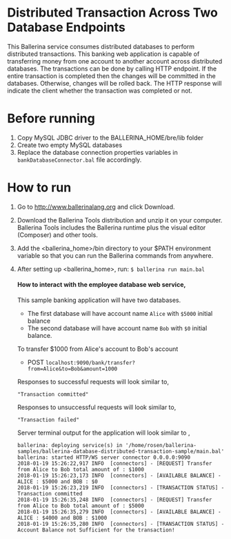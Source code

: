 # Distributed Transaction Across Two Database Endpoints
This Ballerina service consumes distributed databases to perform distributed transactions. This banking web 
application is capable of transferring money from one account to another account across distributed databases.
The transactions can be done by calling HTTP endpoint. If the entire transaction is completed then the changes will be 
committed in the databases. Otherwise, changes will be rolled back. The HTTP response will indicate the client whether 
the transaction was completed or not.

# Before running
1) Copy MySQL JDBC driver to the BALLERINA_HOME/bre/lib folder
2) Create two empty MySQL databases
3) Replace the database connection properties variables in `bankDatabaseConnector.bal` file accordingly. 
# How to run
1) Go to http://www.ballerinalang.org and click Download.
2) Download the Ballerina Tools distribution and unzip it on your computer. Ballerina Tools includes the 
Ballerina runtime plus
the visual editor (Composer) and other tools.
3) Add the <ballerina_home>/bin directory to your $PATH environment variable so that you can run the Ballerina
 commands from anywhere.
4) After setting up <ballerina_home>, run: `$ ballerina run main.bal`
   #### How to interact with the employee database web service, 
   This sample banking application will have two databases.
    * The first database will have account name `Alice` with `$5000` initial balance
    * The second database will have account name `Bob` with `$0` initial balance.
   
   To transfer $1000 from Alice's account to Bob's account
    * POST `localhost:9090/bank/transfer?from=Alice&to=Bob&amount=1000`

   Responses to successful requests will look similar to, 
    ```
    "Transaction committed"
    ``` 
    
   Responses to unsuccessful requests will look similar to,
    ```
    "Transaction failed"
    ```

   Server terminal output for the application will look similar to , 

    ```
    ballerina: deploying service(s) in '/home/rosen/ballerina-samples/ballerina-database-distributed-transaction-sample/main.bal'
    ballerina: started HTTP/WS server connector 0.0.0.0:9090
    2018-01-19 15:26:22,917 INFO  [connectors] - [REQUEST] Transfer from Alice to Bob total amount of : $1000 
    2018-01-19 15:26:23,173 INFO  [connectors] - [AVAILABLE BALANCE] - ALICE : $5000 and BOB : $0 
    2018-01-19 15:26:23,219 INFO  [connectors] - [TRANSACTION STATUS] - Transaction committed 
    2018-01-19 15:26:35,248 INFO  [connectors] - [REQUEST] Transfer from Alice to Bob total amount of : $5000 
    2018-01-19 15:26:35,279 INFO  [connectors] - [AVAILABLE BALANCE] - ALICE : $4000 and BOB : $1000 
    2018-01-19 15:26:35,280 INFO  [connectors] - [TRANSACTION STATUS] - Account Balance not Sufficient for the transaction! 
    ```
